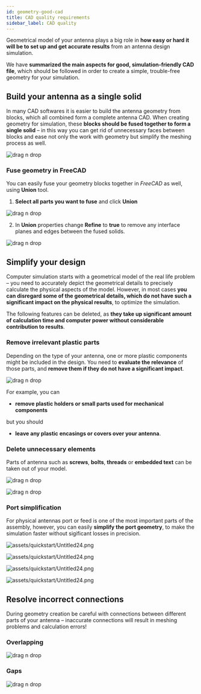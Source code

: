 ```yaml
---
id: geometry-good-cad
title: CAD quality requirements
sidebar_label: CAD quality
---
```


Geometrical model of your antenna plays a big role in **how easy or hard it will be to set up and get accurate results** from an antenna design simulation.

We have **summarized the main aspects for good, simulation-friendly CAD file**, which should be followed in order to create a simple, trouble-free geometry for your simulation.

## Build your antenna as a single solid

In many CAD softwares it is easier to build the antenna geometry from blocks, which all combined form a complete antenna CAD. When creating geometry for simulation, these **blocks should be fused together to form a single solid** – in this way you can get rid of unnecessary faces between blocks and ease not only the work with geometry but simplify the meshing process as well.

<p align="center">

![drag n drop](assets/quickstart/87.png)

</p>

### Fuse geometry in FreeCAD

You can easily fuse your geometry blocks together in *FreeCAD* as well, using **Union** tool.

1. **Select all parts you want to fuse** and click **Union**

<p align="center">

![drag n drop](assets/quickstart/85.png)

</p>

2. In **Union** properties change **Refine** to **true** to remove any interface planes and edges between the fused solids.

<p align="center">

![drag n drop](assets/quickstart/86.png)

</p>

## Simplify your design

Computer simulation starts with a geometrical model of the real life problem – you need to accurately depict the geometrical details to precisely calculate the physical aspects of the model. However, in most cases **you can disregard some of the geometrical details, which do not have such a significant impact on the physical results**, to optimize the simulation.

The following features can be deleted, as **they take up significant amount of calculation time and computer power without considerable contribution to results**. 

### Remove irrelevant plastic parts

Depending on the type of your antenna, one or more plastic components might be included in the design. You need to **evaluate the relevance** of those parts, and **remove them if they do not have a significant impact**.

<p align="center">

![drag n drop](assets/quickstart/92.png)

</p>

For example, you can

- **remove plastic holders or small parts used for mechanical components**

but you should

- **leave any plastic encasings or covers over your antenna**.

### Delete unnecessary elements

Parts of antenna such as **screws**, **bolts**, **threads** or **embedded text** can be taken out of your model.

<p align="center">

![drag n drop](assets/quickstart/88.png)

</p>

<p align="center">

![drag n drop](assets/quickstart/90.png)

</p>

### Port simplification

For physical antennas port or feed is one of the most important parts of the assembly, however, you can easily **simplify the port geometry**, to make the simulation faster without sigificant losses in precision.

![assets/quickstart/Untitled24.png](assets/example/1.png)

<p align="center">

![assets/quickstart/Untitled24.png](assets/example/3.png)

</p>

<p align="center">

![assets/quickstart/Untitled24.png](assets/example/45.png)

</p>

<p align="center">

![assets/quickstart/Untitled24.png](assets/example/30.png)

</p>

## Resolve incorrect connections

During geometry creation be careful with connections between different parts of your antenna – inaccurate connections will result in meshing problems and calculation errors!

### Overlapping

<p align="center">

![drag n drop](assets/quickstart/91.png)

</p>

### Gaps

<p align="center">

![drag n drop](assets/quickstart/89.png)

</p>
